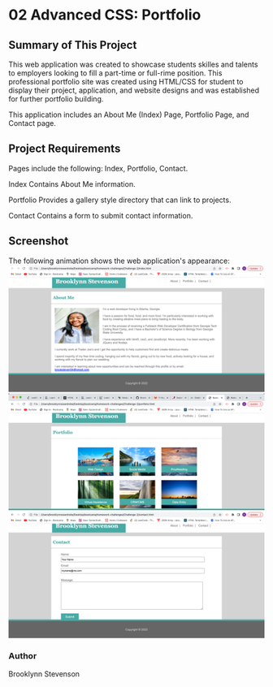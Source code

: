 # 02 Advanced CSS: Portfolio

## Summary of This Project

This web application was created to showcase students skilles and talents to employers looking to fill a part-time or full-rime position. This professional portfolio site was created using HTML/CSS for student to display their project, application, and website designs and was established for further portfolio building.  

This application includes an About Me (Index) Page, Portfolio Page, and Contact page.

## Project Requirements 

Pages include the following: Index, Portfolio, Contact.

Index
Contains About Me information.

Portfolio
Provides a gallery style directory that can link to projects.

Contact
Contains a form to submit contact information.

## Screenshot

The following animation shows the web application's appearance:
![Alt text](/Assets/images/AboutME%20Screenshot.png "About Me Screenshot")
![Alt text](/Assets/images/Portfolio-Screenshot.png "Portfolio Screenshot")
![Alt text](/Assets/images/Contact-Screenshot.png "Contact Me Screenshot")

### Author
Brooklynn Stevenson

